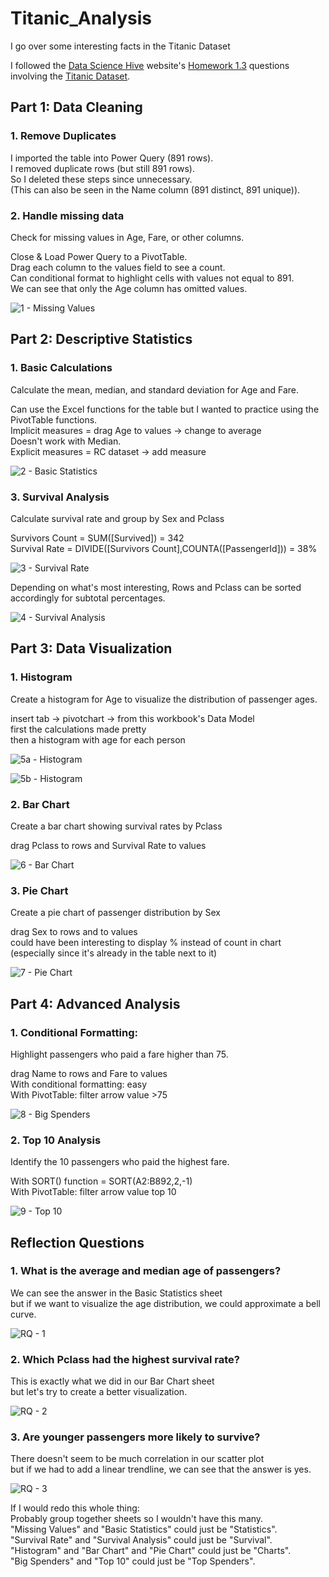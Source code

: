 # Titanic_Analysis
I go over some interesting facts in the Titanic Dataset

I followed the [Data Science Hive](https://www.datasciencehive.com/data-analyst-path) website's [Homework 1.3](https://docs.google.com/document/d/1HN-zwCLdtYvAd3qWYxuD9TOikR1M_IUOtvLZ2lzW5lU/edit?tab=t.0#heading=h.rsgtiadapi5j) questions involving the [Titanic Dataset](https://www.kaggle.com/datasets/yasserh/titanic-dataset).

## Part 1: Data Cleaning

### 1. Remove Duplicates
  I imported the table into Power Query (891 rows).<br/>
  I removed duplicate rows (but still 891 rows).<br/>
  So I deleted these steps since unnecessary.<br/>
  (This can also be seen in the Name column (891 distinct, 891 unique)).

 ### 2. Handle missing data
 Check for missing values in Age, Fare, or other columns.
 
 Close & Load Power Query to a PivotTable.<br/>
 Drag each column to the values field to see a count.<br/>
 Can conditional format to highlight cells with values not equal to 891.<br/>
 We can see that only the Age column has omitted values.

 ![1 - Missing Values](https://github.com/user-attachments/assets/ab81bb37-84e6-4405-b01e-da9c34f6e456)

 ## Part 2: Descriptive Statistics

### 1. Basic Calculations
Calculate the mean, median, and standard deviation for Age and Fare.

Can use the Excel functions for the table but I wanted to practice using the PivotTable functions.<br/>
Implicit measures = drag Age to values -> change to average<br/>
Doesn't work with Median.<br/>
Explicit measures = RC dataset -> add measure

![2 - Basic Statistics](https://github.com/user-attachments/assets/7178065a-e4b4-4864-b732-41efbcbb6deb)

### 3. Survival Analysis
Calculate survival rate and group by Sex and Pclass

Survivors Count = SUM([Survived]) = 342<br/>
Survival Rate = DIVIDE([Survivors Count],COUNTA([PassengerId])) = 38%

![3 - Survival Rate](https://github.com/user-attachments/assets/e4812fa7-c7e4-42ba-a97b-406a08457ad5)

Depending on what's most interesting, Rows and Pclass can be sorted accordingly for subtotal percentages.

![4 - Survival Analysis](https://github.com/user-attachments/assets/e80a7b9d-e06f-4363-9412-c5c9b0f1a158)

## Part 3: Data Visualization

### 1. Histogram
Create a histogram for Age to visualize the distribution of passenger ages.

insert tab -> pivotchart -> from this workbook's Data Model<br/>
first the calculations made pretty<br/>
then a histogram with age for each person

![5a - Histogram](https://github.com/user-attachments/assets/65594386-8d86-4946-b76c-26a2f523d8cf)

![5b - Histogram](https://github.com/user-attachments/assets/5b0ddbba-a08f-4e0a-a90a-56b6d4e59c80)

### 2. Bar Chart
Create a bar chart showing survival rates by Pclass

drag Pclass to rows and Survival Rate to values

![6 - Bar Chart](https://github.com/user-attachments/assets/5727ef1c-9b90-4758-a9a5-492df90e6561)

### 3. Pie Chart
Create a pie chart of passenger distribution by Sex

drag Sex to rows and to values<br/>
could have been interesting to display % instead of count in chart (especially since it's already in the table next to it)

![7 - Pie Chart](https://github.com/user-attachments/assets/2b71eaa9-c852-4295-85b1-4413a630db41)

## Part 4: Advanced Analysis

### 1. Conditional Formatting:
Highlight passengers who paid a fare higher than 75.

drag Name to rows and Fare to values<br/>
With conditional formatting: easy<br/>
With PivotTable: filter arrow value >75

![8 - Big Spenders](https://github.com/user-attachments/assets/1f730471-4603-4b67-ae7a-34ee51d69ba5)

### 2. Top 10 Analysis
Identify the 10 passengers who paid the highest fare.

With SORT() function = SORT(A2:B892,2,-1)<br/>
With PivotTable: filter arrow value top 10

![9 - Top 10](https://github.com/user-attachments/assets/e8fb61fb-bddb-4c48-ad45-0efc5c094ee7)

## Reflection Questions

### 1. What is the average and median age of passengers?
We can see the answer in the Basic Statistics sheet<br/>
but if we want to visualize the age distribution, we could approximate a bell curve.

![RQ - 1](https://github.com/user-attachments/assets/7f657c99-55c4-4800-9dfa-1ecb791d6c51)

### 2. Which Pclass had the highest survival rate?
This is exactly what we did in our Bar Chart sheet<br/>
but let's try to create a better visualization.

![RQ - 2](https://github.com/user-attachments/assets/b31d38a2-c20b-48de-a20f-5fb382060879)

### 3. Are younger passengers more likely to survive?
There doesn't seem to be much correlation in our scatter plot<br/>
but if we had to add a linear trendline, we can see that the answer is yes.

![RQ - 3](https://github.com/user-attachments/assets/4ef18473-012c-4910-a1c0-0a5e2cbd8800)



If I would redo this whole thing:<br/>
Probably group together sheets so I wouldn't have this many.<br/>
"Missing Values" and "Basic Statistics" could just be "Statistics".<br/>
"Survival Rate" and "Survival Analysis" could just be "Survival".<br/>
"Histogram" and "Bar Chart" and "Pie Chart" could just be "Charts".<br/>
"Big Spenders" and "Top 10" could just be "Top Spenders".


